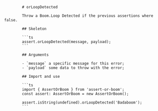             # orLoopDetected

            Throw a Boom.Loop Detected if the previous assertions where false.

            ## Skeleton

            ```ts
            assert.orLoopDetected(message, payload);
            ```

            ## Arguments

            - `message` a specific message for this error;
            - `payload` some data to throw with the error;

            ## Import and use

            ```ts
            import { AssertOrBoom } from 'assert-or-boom';
            const assert: AssertOrBoom = new AssertOrBoom();

            assert.isString(undefined).orLoopDetected('Badaboom');
            ```
